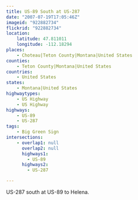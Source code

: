 ```yaml
---
title: US-89 South at US-287
date: "2007-07-19T17:05:46Z"
imageid: "922882734"
flickrid: "922882734"
location:
    latitude: 47.811011
    longitude: -112.18294
places:
    - Choteau|Teton County|Montana|United States
counties:
    - Teton County|Montana|United States
countries:
    - United States
states:
    - Montana|United States
highwaytypes:
    - US Highway
    - US Highway
highways:
    - US-89
    - US-287
tags:
    - Big Green Sign
intersections:
    - overlap1: null
      overlap2: null
      highways1:
        - US-89
      highways2:
        - US-287

---
```

US-287 south at US-89 to Helena.